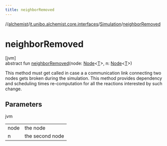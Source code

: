 ```yaml
---
title: neighborRemoved
---
```

//[alchemist](../../../index.html)/[it.unibo.alchemist.core.interfaces](../index.html)/[Simulation](index.html)/[neighborRemoved](neighbor-removed.html)



# neighborRemoved



[jvm]\
abstract fun [neighborRemoved](neighbor-removed.html)(node: [Node](../../it.unibo.alchemist.model.interfaces/-node/index.html)<[T](../../it.unibo.alchemist.model.interfaces/-node/index.html)>, n: [Node](../../it.unibo.alchemist.model.interfaces/-node/index.html)<[T](../../it.unibo.alchemist.model.interfaces/-node/index.html)>)



This method must get called in case a a communication link connecting two nodes gets broken during the simulation. This method provides dependency and scheduling times re-computation for all the reactions interested by such change.



## Parameters


jvm

| | |
|---|---|
| node | the node |
| n | the second node |




